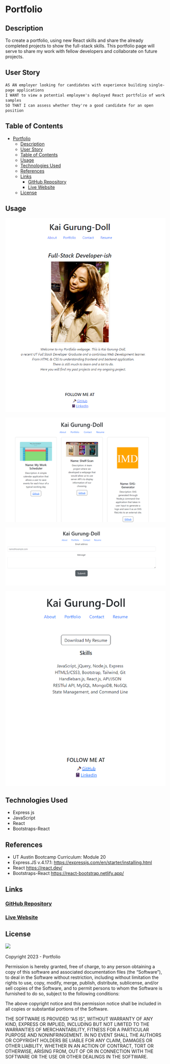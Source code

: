 # Portfolio
## Description

To create a portfolio, using new React skills and share the already completed projects to show the full-stack skills. This portfolio page will serve to share my work with fellow developers and collaborate on future projects.

## User Story

```
AS AN employer looking for candidates with experience building single-page applications
I WANT to view a potential employee's deployed React portfolio of work samples
SO THAT I can assess whether they're a good candidate for an open position
```

## Table of Contents

- [Portfolio](#portfolio)
  - [Description](#description)
  - [User Story](#user-story)
  - [Table of Contents](#table-of-contents)
  - [Usage](#usage)
  - [Technologies Used](#technologies-used)
  - [References](#references)
  - [Links](#links)
    - [GitHub Repository](#github-repository)
    - [Live Website](#live-website)
  - [License](#license)

## Usage

![About page](./images/Screenshot%202023-12-03%20110141.png)

![Portfolio page with projects](./images/Screenshot%202023-12-03%20110247.png)

![Contact page](./images/Screenshot%202023-12-03%20110328.png)

![Resume page](./images/Screenshot%202023-12-03%20110345.png)

## Technologies Used

- Express js
- JavaScript
- React
- Bootstraps-React

## References

- UT Austin Bootcamp Curriculum: Module 20 
- Express.JS v.4.17.1: https://expressjs.com/en/starter/installing.html
- React https://react.dev/ 
- Bootstraps-React https://react-bootstrap.netlify.app/ 

## Links

### <a href="https://github.com/KaiDoll/portfolio">GitHub Repository</a>

### <a href="https://drive.google.com/file/d/1lNu-sKDigtD2dQZ0Q3XPo7F4zEeURl1M/view?usp=sharing">Live Website</a>


## License

<img src='https://img.shields.io/badge/License-MIT-yellow.svg?style=for-the-badge'>

Copyright 2023 - Portfolio

Permission is hereby granted, free of charge, to any person obtaining a copy of this software and associated documentation files (the “Software”), to deal in the Software without restriction, including without limitation the rights to use, copy, modify, merge, publish, distribute, sublicense, and/or sell copies of the Software, and to permit persons to whom the Software is furnished to do so, subject to the following conditions:

The above copyright notice and this permission notice shall be included in all copies or substantial portions of the Software.

THE SOFTWARE IS PROVIDED “AS IS”, WITHOUT WARRANTY OF ANY KIND, EXPRESS OR IMPLIED, INCLUDING BUT NOT LIMITED TO THE WARRANTIES OF MERCHANTABILITY, FITNESS FOR A PARTICULAR PURPOSE AND NONINFRINGEMENT. IN NO EVENT SHALL THE AUTHORS OR COPYRIGHT HOLDERS BE LIABLE FOR ANY CLAIM, DAMAGES OR OTHER LIABILITY, WHETHER IN AN ACTION OF CONTRACT, TORT OR OTHERWISE, ARISING FROM, OUT OF OR IN CONNECTION WITH THE SOFTWARE OR THE USE OR OTHER DEALINGS IN THE SOFTWARE.
